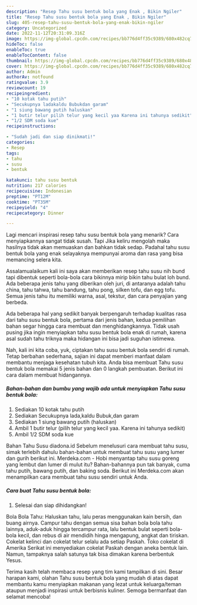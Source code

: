 ```yaml
---
description: "Resep Tahu susu bentuk bola yang Enak , Bikin Ngiler"
title: "Resep Tahu susu bentuk bola yang Enak , Bikin Ngiler"
slug: 405-resep-tahu-susu-bentuk-bola-yang-enak-bikin-ngiler
category: Uncategorized
date: 2022-11-12T20:31:09.316Z
image: https://img-global.cpcdn.com/recipes/bb776d4ff35c9389/680x482cq70/tahu-susu-bentuk-bola-foto-resep-utama.jpg
hideToc: false
enableToc: true
enableTocContent: false
thumbnail: https://img-global.cpcdn.com/recipes/bb776d4ff35c9389/680x482cq70/tahu-susu-bentuk-bola-foto-resep-utama.jpg
cover: https://img-global.cpcdn.com/recipes/bb776d4ff35c9389/680x482cq70/tahu-susu-bentuk-bola-foto-resep-utama.jpg
author: Admin
authorAv: notfound
ratingvalue: 3.9
reviewcount: 19
recipeingredient:
- "10 kotak tahu putih"
- "Secukupnya ladakaldu Bubukdan garam"
- "1 siung bawang putih haluskan"
- "1 butir telur pilih telur yang kecil yaa Karena ini tahunya sedikit"
- "1/2 SDM soda kue"
recipeinstructions:

- "Sudah jadi dan siap dinikmati!"
categories:
- Resep
tags:
- tahu
- susu
- bentuk

katakunci: tahu susu bentuk 
nutrition: 217 calories
recipecuisine: Indonesian
preptime: "PT12M"
cooktime: "PT35M"
recipeyield: "4"
recipecategory: Dinner

---
```



Lagi mencari inspirasi resep tahu susu bentuk bola yang menarik? Cara menyiapkannya sangat tidak susah. Tapi Jika keliru mengolah maka hasilnya tidak akan memuaskan dan bahkan tidak sedap. Padahal tahu susu bentuk bola yang enak selayaknya mempunyai aroma dan rasa yang bisa memancing selera kita.


Assalamualaikum kali ini saya akan memberikan resep tahu susu nih bund tapi dibentuk seperti bola-bola cara bikinnya mirip bikin tahu bulat loh bund. Ada beberapa jenis tahu yang diberikan oleh juri, di antaranya adalah tahu china, tahu tahwa, tahu bandung, tahu pong, silken tofu, dan egg tofu. Semua jenis tahu itu memiliki warna, asal, tekstur, dan cara penyajian yang berbeda.

Ada beberapa hal yang sedikit banyak berpengaruh terhadap kualitas rasa dari tahu susu bentuk bola, pertama dari jenis bahan, kedua pemilihan bahan segar hingga cara membuat dan menghidangkannya. Tidak usah pusing jika ingin menyiapkan tahu susu bentuk bola enak di rumah, karena asal sudah tahu triknya maka hidangan ini bisa jadi suguhan istimewa.


Nah, kali ini kita coba, yuk, ciptakan tahu susu bentuk bola sendiri di rumah. Tetap berbahan sederhana, sajian ini dapat memberi manfaat dalam membantu menjaga kesehatan tubuh kita. Anda bisa membuat Tahu susu bentuk bola memakai 5 jenis bahan dan 0 langkah pembuatan. Berikut ini cara dalam membuat hidangannya.

<!--inarticleads1-->

##### Bahan-bahan dan bumbu yang wajib ada untuk menyiapkan Tahu susu bentuk bola:

1. Sediakan 10 kotak tahu putih
1. Sediakan Secukupnya lada,kaldu Bubuk,dan garam
1. Sediakan 1 siung bawang putih (haluskan)
1. Ambil 1 butir telur (pilih telur yang kecil yaa. Karena ini tahunya sedikit)
1. Ambil 1/2 SDM soda kue


Bahan Tahu Susu diadona.id Sebelum menelusuri cara membuat tahu susu, simak terlebih dahulu bahan-bahan untuk membuat tahu susu yang lumer dan gurih berikut ini. Merdeka.com - Hobi menyantap tahu susu goreng yang lembut dan lumer di mulut itu? Bahan-bahannya pun tak banyak, cuma tahu putih, bawang putih, dan baking soda. Berikut ini Merdeka.com akan menampilkan cara membuat tahu susu sendiri untuk Anda. 

<!--inarticleads2-->

##### Cara buat Tahu susu bentuk bola:


1. Selesai dan siap dihidangkan!

Bola Bola Tahu: Haluskan tahu, lalu peras menggunakan kain bersih, dan buang airnya. Campur tahu dengan semua sisa bahan bola bola tahu lainnya, aduk-aduk hingga tercampur rata, lalu bentuk bulat seperti bola-bola kecil, dan rebus di air mendidih hinga mengapung, angkat dan tiriskan. Cokelat kelinci dan cokelat telur selalu ada setiap Paskah. Toko cokelat di Amerika Serikat ini menyediakan cokelat Paskah dengan aneka bentuk lain. Namun, tampaknya salah satunya tak bisa dimakan karena berbentuk Yesus. 

Terima kasih telah membaca resep yang tim kami tampilkan di sini. Besar harapan kami, olahan Tahu susu bentuk bola yang mudah di atas dapat membantu kamu menyiapkan makanan yang lezat untuk keluarga/teman ataupun menjadi inspirasi untuk berbisnis kuliner. Semoga bermanfaat dan selamat mencoba!
